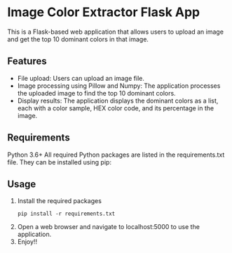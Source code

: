 # Image Color Extractor Flask App

This is a Flask-based web application that allows users to upload an image and get the top 10 dominant colors in that image.

## Features

- File upload: Users can upload an image file.
- Image processing using Pillow and Numpy: The application processes the uploaded image to find the top 10 dominant colors.
- Display results: The application displays the dominant colors as a list, each with a color sample, HEX color code, and its percentage in the image.

## Requirements

Python 3.6+
All required Python packages are listed in the requirements.txt file. They can be installed using pip:

## Usage

1. Install the required packages
   ````
   pip install -r requirements.txt
   ````
2. Open a web browser and navigate to localhost:5000 to use the application.
3. Enjoy!!